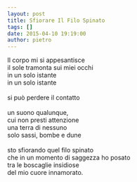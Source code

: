 ```yaml
---
layout: post
title: Sfiorare Il Filo Spinato
tags: []
date: 2015-04-10 19:19:00
author: pietro
---
```

Il corpo mi si appesantisce<br/>il sole tramonta sui miei occhi<br/>in un solo istante<br/>in un solo istante<br/><br/>si può perdere il contatto<br/><br/>un suono qualunque,<br/>cui non presti attenzione<br/>una terra di nessuno<br/>solo sassi, bombe e dune<br/><br/>sto sfiorando quel filo spinato<br/>che in un momento di saggezza ho posato<br/>tra le boscaglie insidiose<br/>del mio cuore innamorato. <br/><br/>
